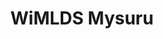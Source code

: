 ---
title : "WiMLDS Mysuru"
logo : "assets/images/community_partners/wimlds_mysuru.png"
twitter : "WiMLDS_HYD"
website: "http://wimlds.org/about-the-mysore-team/"
---